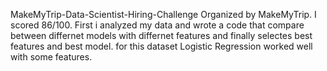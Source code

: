 MakeMyTrip-Data-Scientist-Hiring-Challenge Organized by MakeMyTrip. I scored 86/100. First i analyzed my data and wrote a code that compare between differnet models with differnet features and finally selectes best features and best model. for this dataset Logistic Regression worked well with some features.
